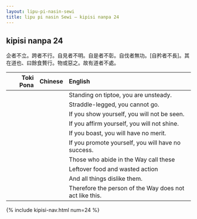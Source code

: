 ```yaml
---
layout: lipu-pi-nasin-sewi
title: lipu pi nasin Sewi — kipisi nanpa 24
---
```


## kipisi nanpa 24

企者不立。跨者不行。自見者不明。自是者不彰。自伐者無功。\[自矜者不長\]。其在道也、曰餘食贅行。物或惡之。故有道者不處。

| Toki Pona | Chinese | English
|-:|:-:|:-
|  |  | Standing on tiptoe, you are unsteady.
|  |  | Straddle-legged, you cannot go.
|  |  | If you show yourself, you will not be seen.
|  |  | If you affirm yourself, you will not shine.
|  |  | If you boast, you will have no merit.
|  |  | If you promote yourself, you will have no success.
|  |  | Those who abide in the Way call these
|  |  | Leftover food and wasted action
|  |  | And all things dislike them.
|  |  | Therefore the person of the Way does not act like this.

{% include kipisi-nav.html num=24 %}
